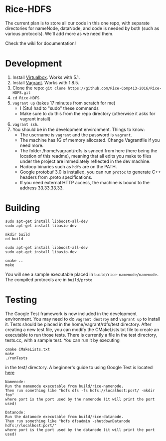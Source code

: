 # Rice-HDFS

The current plan is to store all our code in this one repo, with separate directories for nameNode, dataNode, and code is needed by both (such as various protocols). We'll add more as we need them.


Check the wiki for documentation!

# Development
1. Install [Virtualbox](https://www.virtualbox.org/). Works with 5.1.
2. Install [Vagrant](https://vagrantup.com/). Works with 1.8.5.
3. Clone the repo: `git clone https://github.com/Rice-Comp413-2016/Rice-HDFS.git`
4. `cd Rice-HDFS`
5. `vagrant up` (takes 17 minutes from scratch for me)
   - I (Stu) had to "sudo" these commands
   - Make sure to do this from the repo directory (otherwise it asks for vagrant install)
6. `vagrant ssh`.
7. You should be in the development environment. Things to know:
   - The username is `vagrant` and the password is `vagrant`.
   - The machine has 1G of memory allocated. Change Vagrantfile if you need
     more.
   - The folder /home/vagrant/rdfs is synced from here (here being the location
     of this readme), meaning that all edits you make to files under the
     project are immediately reflected in the dev machine.
   - Hadoop binaries such as `hdfs` are on the PATH.
   - Google protobuf 3.0 is installed, you can run `protoc` to generate C++
     headers from .proto specifications.
   - If you need external HTTP access, the machine is bound to the address
     33.33.33.33.

# Building
```
sudo apt-get install libboost-all-dev
sudo apt-get install libasio-dev 

mkdir build
cd build

sudo apt-get install libboost-all-dev
sudo apt-get install libasio-dev 

cmake ..
make
```
You will see a sample executable placed in `build/rice-namenode/namenode.` The
compiled protocols are in `build/proto`

# Testing

The Google Test framework is now included in the development environment. You may need to do `vagrant destroy` and `vagrant up` to install it.
Tests should be placed in the home/vagrant/rdfs/test directory.
After creating a new test file, you can modify the CMakeLists.txt file to create an executable
to run those tests.
There is currently a file in the test directory, tests.cc, with a sample test. You can run it by
executing
```
cmake CMakeLists.txt
make
./runTests
```
in the test/ directory.
A beginner's guide to using Google Test is located [here](https://github.com/google/googletest/blob/master/googletest/docs/Primer.md)

```
Namenode:
Run the namenode executable from build/rice-namenode. 
Then run something like "hdfs dfs -fs hdfs://localhost:port/ -mkdir foo"
where port is the port used by the namenode (it will print the port used)

Datanode:
Run the datanode executable from build/rice-datanode. 
Then run something like "hdfs dfsadmin -shutdownDatanode hdfs://localhost:port/"
where port is the port used by the datanode (it will print the port used)
``` 
